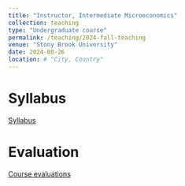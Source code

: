 ```yaml
---
title: "Instructor, Intermediate Microeconomics"
collection: teaching
type: "Undergraduate course"
permalink: /teaching/2024-fall-teaching
venue: "Stony Brook University"
date: 2024-08-26
location: # "City, Country"
---
```



Syllabus
======
[Syllabus](/files/Syllabus_ECO303_02_24Fall.pdf)

Evaluation
======
[Course evaluations](/files/2025-Fall-Eval.pdf)

